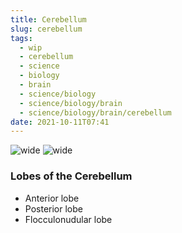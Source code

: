 ```yaml
---
title: Cerebellum
slug: cerebellum
tags:
  - wip
  - cerebellum
  - science
  - biology
  - brain
  - science/biology
  - science/biology/brain
  - science/biology/brain/cerebellum
date: 2021-10-11T07:41
---
```


![wide](https://upload.wikimedia.org/wikipedia/commons/2/2a/Cerebellum.png "image from Wikimedia Commons (cc)")
![wide](https://upload.wikimedia.org/wikipedia/commons/thumb/5/5d/1613_Major_Regions_of_the_Cerebellum-02.svg/713px-1613_Major_Regions_of_the_Cerebellum-02.svg.png "image from Wikimedia Commons (cc)")

### Lobes of the Cerebellum

- Anterior lobe
- Posterior lobe
- Flocculonudular lobe

